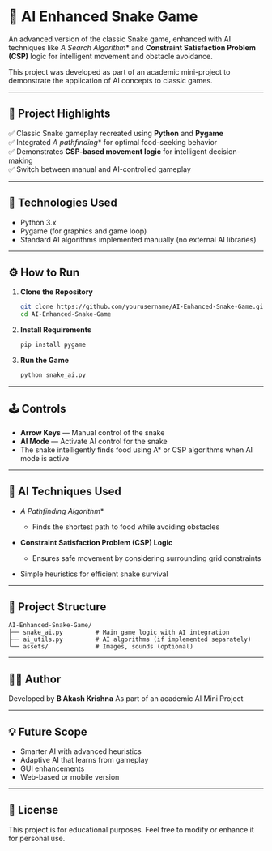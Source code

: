 # 🐍 AI Enhanced Snake Game

An advanced version of the classic Snake game, enhanced with AI techniques like **A* Search Algorithm** and **Constraint Satisfaction Problem (CSP)** logic for intelligent movement and obstacle avoidance.

This project was developed as part of an academic mini-project to demonstrate the application of AI concepts to classic games.

---

## 🎯 Project Highlights

✅ Classic Snake gameplay recreated using **Python** and **Pygame**  
✅ Integrated **A* pathfinding** for optimal food-seeking behavior  
✅ Demonstrates **CSP-based movement logic** for intelligent decision-making  
✅ Switch between manual and AI-controlled gameplay  

---

## 🧩 Technologies Used

- Python 3.x  
- Pygame (for graphics and game loop)  
- Standard AI algorithms implemented manually (no external AI libraries)  

---

## ⚙️ How to Run

1. **Clone the Repository**
   ```bash
   git clone https://github.com/yourusername/AI-Enhanced-Snake-Game.git
   cd AI-Enhanced-Snake-Game
   ````

2. **Install Requirements**

   ```bash
   pip install pygame
   ```

3. **Run the Game**

   ```bash
   python snake_ai.py
   ```

---

## 🕹️ Controls

* **Arrow Keys** — Manual control of the snake
* **AI Mode** — Activate AI control for the snake
* The snake intelligently finds food using A\* or CSP algorithms when AI mode is active

---

## 🧠 AI Techniques Used

* **A* Pathfinding Algorithm*\*

  * Finds the shortest path to food while avoiding obstacles
* **Constraint Satisfaction Problem (CSP) Logic**

  * Ensures safe movement by considering surrounding grid constraints
* Simple heuristics for efficient snake survival

---

## 📁 Project Structure

```
AI-Enhanced-Snake-Game/
├── snake_ai.py         # Main game logic with AI integration
├── ai_utils.py         # AI algorithms (if implemented separately)
└── assets/             # Images, sounds (optional)
```

---

## 👨‍💻 Author

Developed by **B Akash Krishna**
As part of an academic AI Mini Project

---

## 💡 Future Scope

* Smarter AI with advanced heuristics
* Adaptive AI that learns from gameplay
* GUI enhancements
* Web-based or mobile version

---

## 📝 License

This project is for educational purposes. Feel free to modify or enhance it for personal use.
```
